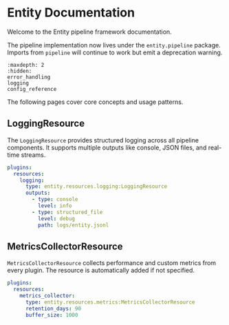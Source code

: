 # Entity Documentation

Welcome to the Entity pipeline framework documentation.

The pipeline implementation now lives under the ``entity.pipeline`` package. Imports from ``pipeline`` will continue to work but emit a deprecation warning.

```{toctree}
:maxdepth: 2
:hidden:
error_handling
logging
config_reference
```

The following pages cover core concepts and usage patterns.

## LoggingResource

The `LoggingResource` provides structured logging across all pipeline components. It supports multiple outputs like console, JSON files, and real-time streams.

```yaml
plugins:
  resources:
    logging:
      type: entity.resources.logging:LoggingResource
      outputs:
        - type: console
          level: info
        - type: structured_file
          level: debug
          path: logs/entity.jsonl
```

## MetricsCollectorResource

`MetricsCollectorResource` collects performance and custom metrics from every plugin. The resource is automatically added if not specified.

```yaml
plugins:
  resources:
    metrics_collector:
      type: entity.resources.metrics:MetricsCollectorResource
      retention_days: 90
      buffer_size: 1000
```
